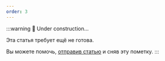 ```yaml
---
order: 3
---
```


<!-- # Полезные Плагины -->

:::warning :construction: Under construction...

Эта статья требует ещё не готова.

<!-- Комментарий: *Здесь ничего нет :/* -->

Вы можете помочь, [отправив статью](https://t.me/luckyloo_dev) и сняв эту пометку.
:::